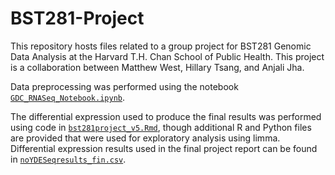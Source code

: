 # BST281-Project
This repository hosts files related to a group project for BST281 Genomic Data Analysis at the Harvard T.H. Chan School of Public Health. This project is a collaboration between Matthew West, Hillary Tsang, and Anjali Jha.

Data preprocessing was performed using the notebook [`GDC_RNASeq_Notebook.ipynb`](https://github.com/mwestt/BST281-Project/blob/master/GDC_RNASeq_Notebook.ipynb).

The differential expression used to produce the final results was performed using code in [`bst281project_v5.Rmd`](https://github.com/mwestt/BST281-Project/blob/master/bst281project_v5.Rmd), though additional R and Python files are provided that were used for exploratory analysis using limma. Differential expression results used in the final project report can be found in [`noYDESeqresults_fin.csv`](https://github.com/mwestt/BST281-Project/blob/master/noYDESeqresults_fin.csv).
